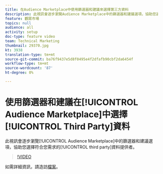 ```yaml
---
title: 在Audience Marketplace中使用篩選器和建議來選擇第三方資料
description: 此視訊會逐步瀏覽Audience Marketplace中的篩選器和建議選項，協助您選擇符合您需求的第三方資料供應商。
feature: 觀眾市場
topics: null
audience: all
activity: setup
doc-type: feature video
team: Technical Marketing
thumbnail: 29370.jpg
kt: 3938
translation-type: tm+mt
source-git-commit: ba76f9437e5d8f0495e4f2dfafb90cbf2da6454f
workflow-type: tm+mt
source-wordcount: '87'
ht-degree: 0%

---
```



# 使用篩選器和建議在[!UICONTROL Audience Marketplace]中選擇[!UICONTROL Third Party]資料

此視訊會逐步瀏覽[!UICONTROL Audience Marketplace]中的篩選器和建議選項，協助您選擇符合您需求的[!UICONTROL third party]資料提供者。

>[!VIDEO](https://video.tv.adobe.com/v/29370/?quality=12)

如需詳細資訊，請造訪[檔案](https://docs.adobe.com/content/help/en/audience-manager/user-guide/features/audience-marketplace/audience-marketplace-for-data-buyers/marketplace-data-buyers.html)。
